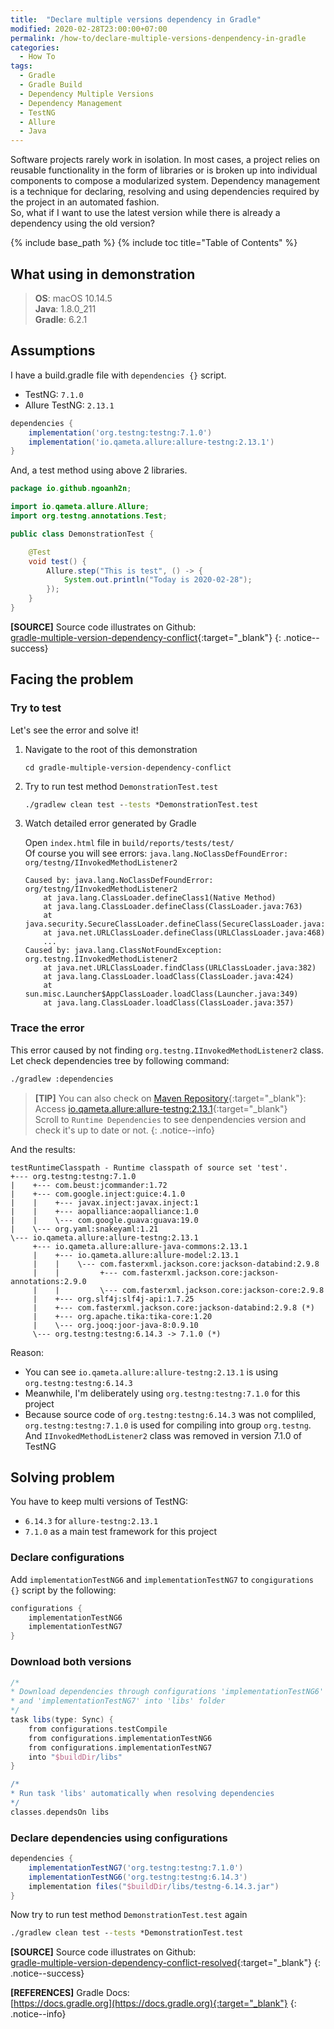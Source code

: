 ```yaml
---
title:  "Declare multiple versions dependency in Gradle"
modified: 2020-02-28T23:00:00+07:00
permalink: /how-to/declare-multiple-versions-denpendency-in-gradle
categories: 
  - How To
tags:
  - Gradle
  - Gradle Build
  - Dependency Multiple Versions
  - Dependency Management
  - TestNG
  - Allure
  - Java
---
```


Software projects rarely work in isolation. In most cases, a project relies on reusable functionality in the form of libraries or is broken up into individual components to compose a modularized system. Dependency management is a technique for declaring, resolving and using dependencies required by the project in an automated fashion.<br/>
So, what if I want to use the latest version while there is already a dependency using the old version?

{% include base_path %}
{% include toc title="Table of Contents" %}

## What using in demonstration
> **OS**: macOS 10.14.5<br/>
> **Java**: 1.8.0_211<br/>
> **Gradle**: 6.2.1<br/>

## Assumptions
I have a build.gradle file with `dependencies {}` script.
- TestNG: `7.1.0`
- Allure TestNG: `2.13.1`

```gradle
dependencies {
    implementation('org.testng:testng:7.1.0')
    implementation('io.qameta.allure:allure-testng:2.13.1')
}
```

And, a test method using above 2 libraries.
```java
package io.github.ngoanh2n;

import io.qameta.allure.Allure;
import org.testng.annotations.Test;

public class DemonstrationTest {

    @Test
    void test() {
        Allure.step("This is test", () -> {
            System.out.println("Today is 2020-02-28");
        });
    }
}
```

**[SOURCE]** Source code illustrates on Github:<br/>
[gradle-multiple-version-dependency-conflict](https://github.com/ngoanh2n/blog-demo/tree/master/gradle-multiple-version-dependency-conflict){:target="_blank"}
{: .notice--success}

<!-- ## Why the error occurred -->
## Facing the problem
### Try to test
Let's see the error and solve it!
1. Navigate to the root of this demonstration

    ```console
    cd gradle-multiple-version-dependency-conflict
    ```

2. Try to run test method `DemonstrationTest.test`

    ```bat
    ./gradlew clean test --tests *DemonstrationTest.test
    ```

3. Watch detailed error generated by Gradle

    Open `index.html` file in `build/reports/tests/test/`<br/>
    Of course you will see errors: `java.lang.NoClassDefFoundError: org/testng/IInvokedMethodListener2`

    ```console
    Caused by: java.lang.NoClassDefFoundError: org/testng/IInvokedMethodListener2
        at java.lang.ClassLoader.defineClass1(Native Method)
        at java.lang.ClassLoader.defineClass(ClassLoader.java:763)
        at java.security.SecureClassLoader.defineClass(SecureClassLoader.java:142)
        at java.net.URLClassLoader.defineClass(URLClassLoader.java:468)
        ...
    Caused by: java.lang.ClassNotFoundException: org.testng.IInvokedMethodListener2
        at java.net.URLClassLoader.findClass(URLClassLoader.java:382)
        at java.lang.ClassLoader.loadClass(ClassLoader.java:424)
        at sun.misc.Launcher$AppClassLoader.loadClass(Launcher.java:349)
        at java.lang.ClassLoader.loadClass(ClassLoader.java:357)
    ```

### Trace the error
This error caused by not finding `org.testng.IInvokedMethodListener2` class.
Let check dependencies tree by following command:
```bat
./gradlew :dependencies
```

> **[TIP]** You can also check on [Maven Repository](https://mvnrepository.com){:target="_blank"}:<br/>
> Access [io.qameta.allure:allure-testng:2.13.1](https://mvnrepository.com/artifact/io.qameta.allure/allure-testng/2.13.1){:target="_blank"}<br/>
> Scroll to `Runtime Dependencies` to see denpendencies version and check it's up to date or not.
{: .notice--info}

And the results:
```
testRuntimeClasspath - Runtime classpath of source set 'test'.
+--- org.testng:testng:7.1.0
|    +--- com.beust:jcommander:1.72
|    +--- com.google.inject:guice:4.1.0
|    |    +--- javax.inject:javax.inject:1
|    |    +--- aopalliance:aopalliance:1.0
|    |    \--- com.google.guava:guava:19.0
|    \--- org.yaml:snakeyaml:1.21
\--- io.qameta.allure:allure-testng:2.13.1
     +--- io.qameta.allure:allure-java-commons:2.13.1
     |    +--- io.qameta.allure:allure-model:2.13.1
     |    |    \--- com.fasterxml.jackson.core:jackson-databind:2.9.8
     |    |         +--- com.fasterxml.jackson.core:jackson-annotations:2.9.0
     |    |         \--- com.fasterxml.jackson.core:jackson-core:2.9.8
     |    +--- org.slf4j:slf4j-api:1.7.25
     |    +--- com.fasterxml.jackson.core:jackson-databind:2.9.8 (*)
     |    +--- org.apache.tika:tika-core:1.20
     |    \--- org.jooq:joor-java-8:0.9.10
     \--- org.testng:testng:6.14.3 -> 7.1.0 (*)
```

Reason:
- You can see `io.qameta.allure:allure-testng:2.13.1` is using `org.testng:testng:6.14.3`
- Meanwhile, I'm deliberately using `org.testng:testng:7.1.0` for this project
- Because source code of `org.testng:testng:6.14.3` was not compliled, `org.testng:testng:7.1.0` is used for compiling into group `org.testng`. And `IInvokedMethodListener2` class was removed in version 7.1.0 of TestNG

## Solving problem
You have to keep multi versions of TestNG:
- `6.14.3` for `allure-testng:2.13.1`
- `7.1.0` as a main test framework for this project

### Declare configurations
Add `implementationTestNG6` and `implementationTestNG7` to `congigurations {}` script by the following:

```gradle
configurations {
    implementationTestNG6
    implementationTestNG7
}
```

### Download both versions
```gradle
/*
* Download dependencies through configurations 'implementationTestNG6' 
* and 'implementationTestNG7' into 'libs' folder
*/
task libs(type: Sync) {
    from configurations.testCompile
    from configurations.implementationTestNG6
    from configurations.implementationTestNG7
    into "$buildDir/libs"
}

/*
* Run task 'libs' automatically when resolving dependencies
*/
classes.dependsOn libs
```

### Declare dependencies using configurations
```gradle
dependencies {
    implementationTestNG7('org.testng:testng:7.1.0')
    implementationTestNG6('org.testng:testng:6.14.3')
    implementation files("$buildDir/libs/testng-6.14.3.jar")
}
```

Now try to run test method `DemonstrationTest.test` again
```bat
./gradlew clean test --tests *DemonstrationTest.test
```

**[SOURCE]** Source code illustrates on Github:<br/>
[gradle-multiple-version-dependency-conflict-resolved](https://github.com/ngoanh2n/blog-demo/tree/master/gradle-multiple-version-dependency-conflict-resolved){:target="_blank"}
{: .notice--success}

**[REFERENCES]** Gradle Docs:<br/>
[https://docs.gradle.org](https://docs.gradle.org){:target="_blank"}
{: .notice--info}
